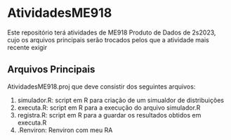 # AtividadesME918

Este repositório terá atividades de ME918 Produto de Dados de 2s2023, cujo os arquivos principais serão trocados pelos que a atividade mais recente exigir

## Arquivos Principais

AtividadesME918.proj que deve consistir dos seguintes arquivos:

1. simulador.R: script em R para criação de um simualdor de distribuições
2. executa.R: script em R para a execução do arquivo simulador.R 
3. registra.R: script em R para a guardar os resultados obtidos em executa.R
4. .Renviron: Renviron com meu RA

